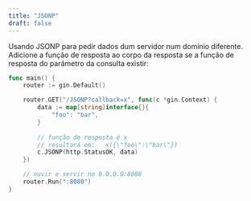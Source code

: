 ```yaml
---
title: "JSONP"
draft: false
---
```


Usando JSONP para pedir dados dum servidor num domínio diferente. Adicione a função de resposta ao corpo da resposta se a função de resposta do parâmetro da consulta existir:

```go
func main() {
	router := gin.Default()

	router.GET("/JSONP?callback=x", func(c *gin.Context) {
		data := map[string]interface{}{
			"foo": "bar",
		}
		
		// função de resposta é x
		// resultará em:   x({\"foo\":\"bar\"})
		c.JSONP(http.StatusOK, data)
	})

	// ouvir e servir no 0.0.0.0:8080
	router.Run(":8080")
}
```
